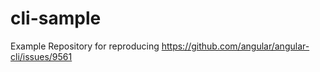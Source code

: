 # cli-sample

Example Repository for reproducing https://github.com/angular/angular-cli/issues/9561
